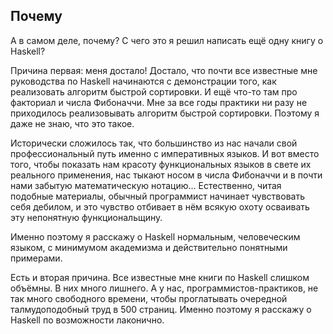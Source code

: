 Почему
------

А в самом деле, почему? С чего это я решил написать ещё одну книгу о Haskell?

Причина первая: меня достало! Достало, что почти все известные мне руководства по Haskell начинаются с демонстрации того, как реализовать алгоритм быстрой сортировки. И ещё что-то там про факториал и числа Фибоначчи. Мне за все годы практики ни разу не приходилось реализовывать алгоритм быстрой сортировки. Поэтому я даже не знаю, что это такое.

Исторически сложилось так, что большинство из нас начали свой профессиональный путь именно с императивных языков. И вот вместо того, чтобы показать нам красоту функциональных языков в свете их реального применения, нас тыкают носом в числа Фибоначчи и в почти нами забытую математическую нотацию... Естественно, читая подобные материалы, обычный программист начинает чувствовать себя дебилом, и это чувство отбивает в нём всякую охоту осваивать эту непонятную функциональщину.

Именно поэтому я расскажу о Haskell нормальным, человеческим языком, с минимумом академизма и действительно понятными примерами.

Есть и вторая причина. Все известные мне книги по Haskell слишком объёмны. В них много лишнего. А у нас, программистов-практиков, не так много свободного времени, чтобы проглатывать очередной талмудоподобный труд в 500 страниц. Именно поэтому я расскажу о Haskell по возможности лаконично.
